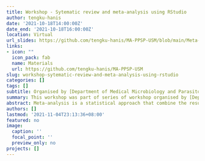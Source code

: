 ```yaml
---
title: Workshop - Sytematic review and meta-analysis using RStudio
author: tengku-hanis
date: '2021-10-18T14:00:00Z'
date_end: '2021-10-18T16:00:00Z'
location: Virtual
url_slides: https://github.com/tengku-hanis/MA-PPSP-USM/blob/main/Meta-analysis%20(Hands-on).pdf
links:
- icon: ""
  icon_pack: fab
  name: Materials
  url: https://github.com/tengku-hanis/MA-PPSP-USM
slug: workshop-sytematic-review-and-meta-analysis-using-rstudio
categories: []
tags: []
subtitle: Organised by [Department of Medical Microbiology and Parasitology](https://medic.usm.my/microbiology/en/), School of Medical Sciences, USM
summary: This workshop was part of series of workshop organised by [Department of Medical Microbiology and Parasitology](https://medic.usm.my/microbiology/en/), School of Medical Sciences, USM
abstract: Meta-analysis is a statistical approach that combine the results of the multiple scientific studies into a pooled result. Meta-analysis is widely used in various research areas, including health and medical sciences. This webinar demonstrated a meta-analysis hands-on using R.
authors: []
lastmod: '2021-11-04T23:13:36+08:00'
featured: no
image:
  caption: ''
  focal_point: ''
  preview_only: no
projects: []
---
```

